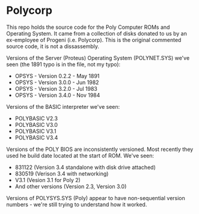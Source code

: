 # Polycorp
This repo holds the source code for the Poly Computer ROMs and Operating System.  It came from a collection of disks donated to us by an ex-employee of Progeni (i.e. Polycorp).  This is the original commented source code, it is not a dissassembly.


Versions of the Server (Proteus) Operating System (POLYNET.SYS) we've seen (the 1891 typo is in the file, not my typo):

* OPSYS - Version 0.2.2 - May 1891
* OPSYS - Version 3.0.0 - Jun 1982
* OPSYS - Version 3.2.0 - Jul 1983
* OPSYS - Version 3.4.0 - Nov 1984

Versions of the BASIC interpreter we've seen:

* POLYBASIC V2.3
* POLYBASIC V3.0
* POLYBASIC V3.1
* POLYBASIC V3.4

Versions of the POLY BIOS are inconsistently versioned.  Most recently they used he build date located at the start of ROM.  We've seen:

* 831122 (Version 3.4 standalone with disk drive attached)
* 830519 (Verison 3.4 with networking)
* V3.1 (Vesion 3.1 for Poly 2)
* And other versions (Version 2.3, Version 3.0)

Versions of POLYSYS.SYS (Poly) appear to have non-sequential version numbers - we're still trying to understand how it worked.
